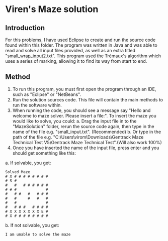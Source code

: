 # Viren's Maze solution

## Introduction
For this problems, I have used Eclipse to create and run the source code found within this folder. 
The program was written in Java and was able to read and solve all input files provided, as well as an extra titled "small_wrap_input2.txt".
This program used the Trémaux's algorithm which uses a series of marking, allowing it to find its way from start to end. 

## Method
1. To run this program, you must first open the program through an IDE, such as "Eclipse" or "NetBeans".
2. Run the solution sources code. This file will contain the main methods to run the software within.
3. When running the code, you should see a message say "Hello and welcome to maze solver. Please insert a file:". To insert the maze you would like to solve, you could:
	a. Drag the input file in to the "MazeSolution" folder, rerun the source code again, then type in the name of the file e.g. "small_input.txt". (Recommended)
	b. Or type in the path of the file e.g. "C:\Users\virom\Downloads\Gentrack Maze Technical Test V5\Gentrack Maze Technical Test".(Will also work 100%)
4. Once you have inserted the name of the input file, press enter and you should get something like this:

a. If solvable, you get:

``` 
Solved Maze
# X # # # # # # # # 
# S #               
#   #   # # # # # # 
# # #             # 
#   # #   #   # # # 
#   #     #   #   # 
#   #             # 
#   # # #   # # # # 
# X X X X X X X E # 
# X # # # # # # # # 
```

b. If not solvable, you get:

```
I am unable to solve the maze
```
